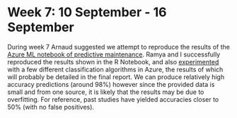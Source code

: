 Week 7: 10 September - 16 September
=================================

During week 7 Arnaud suggested we attempt to reproduce the results of the [Azure ML notebook of predictive maintenance](https://gallery.azure.ai/Notebook/Predictive-Maintenance-Modelling-Guide-R-Notebook-1). Ramya and I successfully reproduced the results shown in the R Notebook, and also [experimented](https://studio.azureml.net/Home/ViewWorkspaceCached/681087f0301d41198c41d85d6268b6eb?#Workspaces/Experiments/Experiment/681087f0301d41198c41d85d6268b6eb.f-id.a65382ce46c34d2c83b2d739e7c59a3e/ViewExperiment) with a few different classification algorithms in Azure, the results of which will probably be detailed in the final report. We can produce relatively high accuracy predictions (around 98%) however since the provided data is small and from one source, it is likely that the results may be due to overfitting. For reference, past studies have yielded accuracies closer to 50% (with no false positives).
